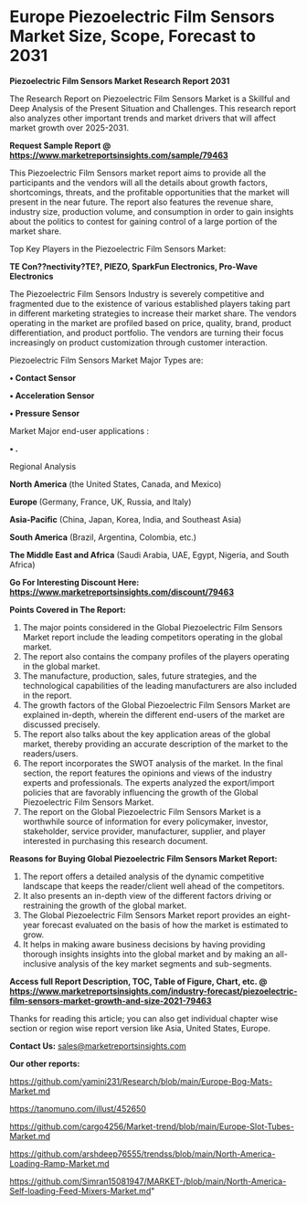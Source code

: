 # Europe Piezoelectric Film Sensors Market Size, Scope, Forecast to 2031

<strong>Piezoelectric Film Sensors Market Research Report 2031</strong>

The Research Report on Piezoelectric Film Sensors Market is a Skillful and Deep Analysis of the Present Situation and Challenges. This research report also analyzes other important trends and market drivers that will affect market growth over 2025-2031.

<strong>Request Sample Report @ <a href=https://www.marketreportsinsights.com/sample/79463>https://www.marketreportsinsights.com/sample/79463</a></strong>

This Piezoelectric Film Sensors market report aims to provide all the participants and the vendors will all the details about growth factors, shortcomings, threats, and the profitable opportunities that the market will present in the near future. The report also features the revenue share, industry size, production volume, and consumption in order to gain insights about the politics to contest for gaining control of a large portion of the market share.

Top Key Players in the Piezoelectric Film Sensors Market:

<strong>TE Con??nectivity?TE?, PIEZO, SparkFun Electronics, Pro-Wave Electronics</strong>

The Piezoelectric Film Sensors Industry is severely competitive and fragmented due to the existence of various established players taking part in different marketing strategies to increase their market share. The vendors operating in the market are profiled based on price, quality, brand, product differentiation, and product portfolio. The vendors are turning their focus increasingly on product customization through customer interaction.

Piezoelectric Film Sensors Market Major Types are:

<strong>• Contact Sensor

• Acceleration Sensor

• Pressure Sensor</strong>

Market Major end-user applications :

<strong>• .</strong>

Regional Analysis

</u><strong><b>North America</b></strong> (the United States, Canada, and Mexico)

<strong><b>Europe </b></strong>(Germany, France, UK, Russia, and Italy)

<strong><b>Asia-Pacific</b></strong> (China, Japan, Korea, India, and Southeast Asia)

<strong><b>South America</b></strong> (Brazil, Argentina, Colombia, etc.)

<strong><b>The Middle East and Africa</b></strong> (Saudi Arabia, UAE, Egypt, Nigeria, and South Africa)

<strong>Go For Interesting Discount Here: <a href=https://www.marketreportsinsights.com/discount/79463>https://www.marketreportsinsights.com/discount/79463</a></strong>

<strong>Points Covered in The Report:</strong>
<ol>
  <li>The major points considered in the Global Piezoelectric Film Sensors Market report include the leading competitors operating in the global market.</li>
  <li>The report also contains the company profiles of the players operating in the global market.</li>
  <li>The manufacture, production, sales, future strategies, and the technological capabilities of the leading manufacturers are also included in the report.</li>
  <li>The growth factors of the Global Piezoelectric Film Sensors Market are explained in-depth, wherein the different end-users of the market are discussed precisely.</li>
  <li>The report also talks about the key application areas of the global market, thereby providing an accurate description of the market to the readers/users.</li>
  <li>The report incorporates the SWOT analysis of the market. In the final section, the report features the opinions and views of the industry experts and professionals. The experts analyzed the export/import policies that are favorably influencing the growth of the Global Piezoelectric Film Sensors Market.</li>
  <li>The report on the Global Piezoelectric Film Sensors Market is a worthwhile source of information for every policymaker, investor, stakeholder, service provider, manufacturer, supplier, and player interested in purchasing this research document.</li>
</ol>
<strong>Reasons for Buying Global Piezoelectric Film Sensors Market Report:</strong>

<ol>
  <li>The report offers a detailed analysis of the dynamic competitive landscape that keeps the reader/client well ahead of the competitors.</li>
  <li>It also presents an in-depth view of the different factors driving or restraining the growth of the global market.</li>
  <li>The Global Piezoelectric Film Sensors Market report provides an eight-year forecast evaluated on the basis of how the market is estimated to grow.</li>
  <li>It helps in making aware business decisions by having providing thorough insights insights into the global market and by making an all-inclusive analysis of the key market segments and sub-segments.</li>
</ol>
<strong>Access full Report Description, TOC, Table of Figure, Chart, etc. @ <a href=https://www.marketreportsinsights.com/industry-forecast/piezoelectric-film-sensors-market-growth-and-size-2021-79463>https://www.marketreportsinsights.com/industry-forecast/piezoelectric-film-sensors-market-growth-and-size-2021-79463</a></strong>


Thanks for reading this article; you can also get individual chapter wise section or region wise report version like Asia, United States, Europe.

<strong>Contact Us:</strong>
sales@marketreportsinsights.com

<strong>Our other reports:</strong>

<a href=https://github.com/yamini231/Research/blob/main/Europe-Bog-Mats-Market.md>https://github.com/yamini231/Research/blob/main/Europe-Bog-Mats-Market.md</a>

<a href=https://tanomuno.com/illust/452650>https://tanomuno.com/illust/452650</a>

<a href=https://github.com/cargo4256/Market-trend/blob/main/Europe-Slot-Tubes-Market.md>https://github.com/cargo4256/Market-trend/blob/main/Europe-Slot-Tubes-Market.md</a>

<a href=https://github.com/arshdeep76555/trendss/blob/main/North-America-Loading-Ramp-Market.md>https://github.com/arshdeep76555/trendss/blob/main/North-America-Loading-Ramp-Market.md</a>

<a href=https://github.com/Simran15081947/MARKET-/blob/main/North-America-Self-loading-Feed-Mixers-Market.md>https://github.com/Simran15081947/MARKET-/blob/main/North-America-Self-loading-Feed-Mixers-Market.md</a>"

